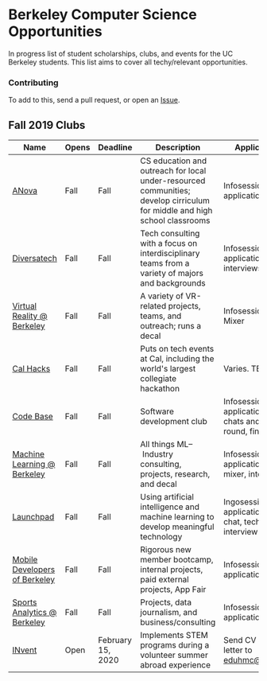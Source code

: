 # Berkeley Computer Science Opportunities
In progress list of student scholarships, clubs, and events for the UC Berkeley students. This list aims
to cover all techy/relevant opportunities.

### Contributing

To add to this, send a pull request, or open an
[Issue](https://github.com/rubywerman/berkeley_cs_opportunities/issues).

## Fall 2019 Clubs 

| Name | Opens | Deadline | Description | Application type |
| --- | --- | --- | --- | --- |
| [ANova](https://www.berkeleyanova.org/) | Fall | Fall | CS education and outreach for local under-resourced communities; develop cirriculum for middle and high school classrooms | Infosession, application, interview |
| [Diversatech](http://diversatech.org/index.html) | Fall | Fall | Tech consulting with a focus on interdisciplinary teams from a variety of majors and backgrounds | Infosession, application, 2 interviews |
| [Virtual Reality @ Berkeley](https://vr.berkeley.edu/about.html) | Fall | Fall | A variety of VR-related projects, teams, and outreach; runs a decal| Infosession, Interview, Mixer | 
| [Cal Hacks](https://calhacks.io/) | Fall | Fall | Puts on tech events at Cal, including the world's largest collegiate hackathon| Varies. TBD | 
| [Code Base](https://codebase.berkeley.edu/) | Fall | Fall | Software development club | Infosession, application, coffee chats and group round, final interviews | 
| [Machine Learning @ Berkeley](https://ml.berkeley.edu/) | Fall | Fall | All things ML– Industry consulting, projects, research, and decal | Infosession, application, interview, mixer, interview | 
| [Launchpad](http://callaunchpad.org/#/) | Fall | Fall | Using artificial intelligence and machine learning to develop meaningful technology | Ingosession, application, coffee chat, technical interview | 
| [Mobile Developers of Berkeley](https://mdb.dev/) | Fall | Fall | Rigorous new member bootcamp, internal projects, paid external projects, App Fair | Infosession, application, interview |
| [Sports Analytics @ Berkeley](https://sportsanalytics.berkeley.edu/about-us.html) | Fall | Fall | Projects, data journalism, and business/consulting | Infosession, application, interview |
| [INvent](https://inventabroad.berkeley.edu/volunteer/) | Open | February 15, 2020 | Implements STEM programs during a volunteer summer abroad experience | Send CV and cover letter to eduhmc@berkeley.edu |
